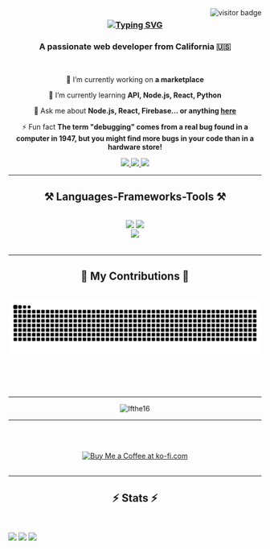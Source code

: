  <img align="right" src="https://visitor-badge.laobi.icu/badge?page_id=Ifthe16" alt="visitor badge"/>

<h3 align="center">
<a href="https://git.io/typing-svg"><img src="https://readme-typing-svg.herokuapp.com?font=Righteous&size=25&duration=3000&pause=1000&background=0000FF00&width=435&lines=Hi+There!+%F0%9F%91%8B;Welcome+to+my+GitHub+%F0%9F%92%9C;Let%E2%80%99s+build+something+together!+%F0%9F%9A%80" alt="Typing SVG" /></a>
</h3>


<h3 align="center">A passionate web developer from California 🇺🇸</h3>

<br/>

<div align="center">
 
 🔭 I’m currently working on **a marketplace**
 
 🌱 I’m currently learning **API, Node.js, React, Python**

💬 Ask me about **Node.js, React, Firebase... or anything [here](https://github.com/Ifthe16/Ifthe16/issues)**

⚡ Fun fact **The term "debugging" comes from a real bug found in a computer in 1947, but you might find more bugs in your code than in a hardware store!**

 </div>
 
<div align="center"> 
  <a href="mailto:@gmail.com">
    <img src="https://img.shields.io/badge/Gmail-333333?style=for-the-badge&logo=gmail&logoColor=red" />
  </a>
  <a href="https://linkedin.com/" target="_blank">
    <img src="https://img.shields.io/badge/LinkedIn-0077B5?style=for-the-badge&logo=linkedin&logoColor=white" target="_blank" />
  </a>
  <a href="https://github.com" target="_blank">
     <img src="https://img.shields.io/badge/Portfolio-FF5722?style=for-the-badge&logo=todoist&logoColor=white" target="_blank" /> <!-- sqlite, safari, google-chrome are other good icon options -->
  </a>
</div>

 <hr/>
 
<h2 align="center">⚒️ Languages-Frameworks-Tools ⚒️</h2>
<br/>
<div align="center">
    <img src="https://skillicons.dev/icons?i=react,bootstrap,mui,html,css,vscode,github,figma,tailwind,git,unity" />
    <img src="https://skillicons.dev/icons?i=nodejs,express,python,javascript,typescript,firebase,mongodb,c,java,nextjs,mysql,vscode,codepen" /><br>
    <img src="https://skillicons.dev/icons?i=blender,bash,aiscript,django,bots,devto,ai,netlify,notion,ps,powershell,pycharm,replit,wordpress" /><br>
</div>

<br/>
<hr/>

<div align="center">
  <h2>🐍 My Contributions 🐍</h2>
  <br>
  <img alt="snake eating my contributions" src="https://raw.githubusercontent.com/Ifthe16/Ifthe16/output/github-contribution-grid-snake.svg" />
 
  
  <br/><br/><br/>
</div>
<hr>
<p align="center"> <img src="https://github-profile-trophy.vercel.app/?username=Ifthe16" alt="Ifthe16" /></p>

<hr/>


<br/><br/>


<div align="center">
<a href='https://ko-fi.com/' target='_blank'><img height='64' style='border:0px;height:64px;' src='https://storage.ko-fi.com/cdn/kofi1.png?v=3' border='0' alt='Buy Me a Coffee at ko-fi.com' /></a>
</div>

<br/>

<hr>
<h2 align="center">⚡ Stats ⚡</h2>
<br>

![](http://github-profile-summary-cards.vercel.app/api/cards/stats?username=Ifthe16&theme=algolia) ![](http://github-profile-summary-cards.vercel.app/api/cards/productive-time?username=Ifthe16&theme=algolia&utcOffset=8)
![](http://github-profile-summary-cards.vercel.app/api/cards/profile-details?username=Ifthe16&theme=algolia)


